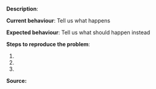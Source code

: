 **Description**:

**Current behaviour**: Tell us what happens

**Expected behaviour**: Tell us what should happen instead

**Steps to reproduce the problem**:

1. 
2. 
3. 

**Source:**
